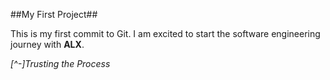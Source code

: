 ##My First Project##

This is my first commit to Git. I am excited to start the software engineering journey with **ALX**.

*[^-]Trusting the Process*
